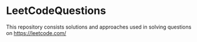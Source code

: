 # LeetCodeQuestions
This repository consists solutions and approaches used in solving questions on https://leetcode.com/
